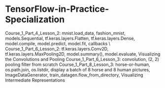 # TensorFlow-in-Practice-Specialization
Course_1_Part_4_Lesson_2: mnist.load_data, fashion_mnist, models.Sequential, tf.keras.layers.Flatten, tf.keras.layers.Dense, model.compile, model.predict, model.fit, callbacks \\
Course_1_Part_6_Lesson_2: tf.keras.layers.Conv2D, tf.keras.layers.MaxPooling2D, model.summary(), model.evaluate, Visualizing the Convolutions and Pooling
Course_1_Part_6_Lesson_3: convolution, (2, 2) pooling filter from scratch
Course_1_Part_8_Lesson_3: horse-or-human, os.path.join, os.listdir, display a batch of 8 horse and 8 human pictures, ImageDataGenerator, train_datagen.flow_from_directory, Visualizing Intermediate Representations

